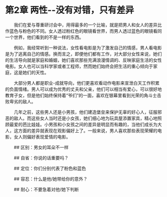 # 第2章 两性--没有对错，只有差异

　　我们在爱与尊重研讨会中，用得最多的一个比喻，就是把男人和女人的差异比作蓝色与粉色的不同。女人透过粉红色的眼镜看世界，而男人透过蓝色的眼镜看同一个世界，他们看到的不是一样的东西。

　　例如，我经常听到一种说法，女性看电影是为了激发自己的情感，男人看电影是为了逃离自己的情感。换而言之，即便他们都有工作，对大部分女性来说，她们的生活导向就是家庭和婚姻，她们喜欢那些充满浪漫情调的、反映家庭生活的女性电影。女人也可以当科学家或者工程师，然而她们始终会把生活的重心倾向于家庭，这是她们的天性。

　　大部分男人都是职业-成就导向，他们更喜欢看动作电影来宣泄白天工作积累的负面情绪。男人可以成为优秀的丈夫和父亲，他们可以相当有爱心，可以很好地教育子女，但是他们始终保持着“爷们”的一面，喜欢在银幕里看到光荣的角斗士击败卑劣的敌人。

　　几年之前，这些男人还是小男孩，他们建造堡垒来保护无辜的好心人，征服邪恶的敌人。而这些女人当时还是小女孩，她们细心地为玩具屋添置家具，精心地照顾最爱的芭比娃娃。小男孩和小女孩之间的差异是明显而有趣的，当他们成长为大人，这方面的差异就表现在观影偏好上了。一般来说，男人喜欢那些表现荣耀的电影，女人则偏好表现爱情的电影。

　　## 区别：男女的耳朵不一样

　　## 自省：你说的话重要吗？

　　## 定位：你们分别代表了粉色和蓝色

　　## 容忍：什么是他/她带给你的意外？

　　## 耐心：不要急着对他/她下判断
